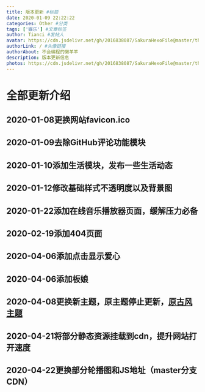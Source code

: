 ```yaml
---
title: 版本更新 #标题
date: 2020-01-09 22:22:22
categories: Other #分类
tags: ['娱乐'] #文章标签
author: Tianci #发帖人
avatar: https://cdn.jsdelivr.net/gh/2016838087/SakuraHexoFile@master/themes/images/tianci.jpg #头像地址
authorLink: / #头像链接
authorAbout: 不会编程的懒羊羊
description: 版本更新信息
photos: https://cdn.jsdelivr.net/gh/2016838087/SakuraHexoFile@master/themes/images/bg.jpg #背景图
---
```


# 全部更新介绍
<!--more-->
## 2020-01-08更换网站favicon.ico
## 2020-01-09去除GitHub评论功能模块
## 2020-01-10添加生活模块，发布一些生活动态
## 2020-01-12修改基础样式不透明度以及背景图
## 2020-01-22添加在线音乐播放器页面，缓解压力必备
## 2020-02-19添加404页面
## 2020-04-06添加点击显示爱心
## 2020-04-06添加板娘
## 2020-04-08更换新主题，原主题停止更新，[原古风主题](http://www.lovetianci.cn/ "古风主题")
## 2020-04-21将部分静态资源挂载到cdn，提升网站打开速度
## 2020-04-22更换部分轮播图和JS地址（master分支CDN）